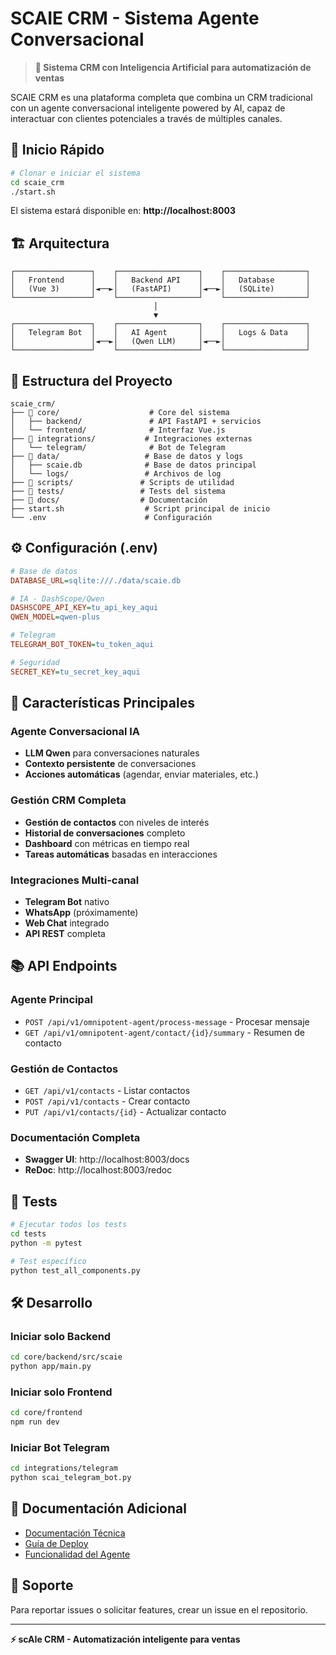 # SCAIE CRM - Sistema Agente Conversacional

> **🎯 Sistema CRM con Inteligencia Artificial para automatización de ventas**

SCAIE CRM es una plataforma completa que combina un CRM tradicional con un agente conversacional inteligente powered by AI, capaz de interactuar con clientes potenciales a través de múltiples canales.

## 🚀 Inicio Rápido

```bash
# Clonar e iniciar el sistema
cd scaie_crm
./start.sh
```

El sistema estará disponible en: **http://localhost:8003**

## 🏗️ Arquitectura

```
┌─────────────────┐    ┌──────────────────┐    ┌──────────────────┐
│   Frontend      │    │   Backend API    │    │   Database       │
│   (Vue 3)       │◄──►│   (FastAPI)      │◄──►│   (SQLite)       │
└─────────────────┘    └──────────────────┘    └──────────────────┘
                                │
                                ▼
┌─────────────────┐    ┌──────────────────┐    ┌──────────────────┐
│   Telegram Bot  │    │   AI Agent       │    │   Logs & Data    │
│                 │◄──►│   (Qwen LLM)     │◄──►│                  │
└─────────────────┘    └──────────────────┘    └──────────────────┘
```

## 📁 Estructura del Proyecto

```
scaie_crm/
├── 📁 core/                    # Core del sistema
│   ├── backend/               # API FastAPI + servicios
│   └── frontend/              # Interfaz Vue.js
├── 📁 integrations/           # Integraciones externas
│   └── telegram/              # Bot de Telegram
├── 📁 data/                   # Base de datos y logs
│   ├── scaie.db              # Base de datos principal
│   └── logs/                 # Archivos de log
├── 📁 scripts/               # Scripts de utilidad
├── 📁 tests/                 # Tests del sistema
├── 📁 docs/                  # Documentación
├── start.sh                  # Script principal de inicio
└── .env                      # Configuración
```

## ⚙️ Configuración (.env)

```ini
# Base de datos
DATABASE_URL=sqlite:///./data/scaie.db

# IA - DashScope/Qwen
DASHSCOPE_API_KEY=tu_api_key_aqui
QWEN_MODEL=qwen-plus

# Telegram
TELEGRAM_BOT_TOKEN=tu_token_aqui

# Seguridad
SECRET_KEY=tu_secret_key_aqui
```

## 🤖 Características Principales

### Agente Conversacional IA
- **LLM Qwen** para conversaciones naturales
- **Contexto persistente** de conversaciones
- **Acciones automáticas** (agendar, enviar materiales, etc.)

### Gestión CRM Completa
- **Gestión de contactos** con niveles de interés
- **Historial de conversaciones** completo
- **Dashboard** con métricas en tiempo real
- **Tareas automáticas** basadas en interacciones

### Integraciones Multi-canal
- **Telegram Bot** nativo
- **WhatsApp** (próximamente)
- **Web Chat** integrado
- **API REST** completa

## 📚 API Endpoints

### Agente Principal
- `POST /api/v1/omnipotent-agent/process-message` - Procesar mensaje
- `GET /api/v1/omnipotent-agent/contact/{id}/summary` - Resumen de contacto

### Gestión de Contactos
- `GET /api/v1/contacts` - Listar contactos
- `POST /api/v1/contacts` - Crear contacto
- `PUT /api/v1/contacts/{id}` - Actualizar contacto

### Documentación Completa
- **Swagger UI**: http://localhost:8003/docs
- **ReDoc**: http://localhost:8003/redoc

## 🧪 Tests

```bash
# Ejecutar todos los tests
cd tests
python -m pytest

# Test específico
python test_all_components.py
```

## 🛠️ Desarrollo

### Iniciar solo Backend
```bash
cd core/backend/src/scaie
python app/main.py
```

### Iniciar solo Frontend
```bash
cd core/frontend
npm run dev
```

### Iniciar Bot Telegram
```bash
cd integrations/telegram
python scai_telegram_bot.py
```

## 📖 Documentación Adicional

- [Documentación Técnica](docs/development/)
- [Guía de Deploy](docs/deployment/)
- [Funcionalidad del Agente](docs/AGENT_FUNCTIONALITY.md)

## 🤝 Soporte

Para reportar issues o solicitar features, crear un issue en el repositorio.

---

**⚡ scAIe CRM - Automatización inteligente para ventas**
